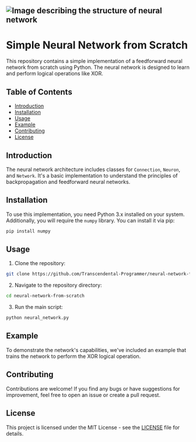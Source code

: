 ![Image describing the structure of neural network](https://www.google.com/url?sa=i&url=https%3A%2F%2Fwww.leewayhertz.com%2Fwhat-are-neural-networks%2F&psig=AOvVaw3H86fbVX3ePDhxNvP8nUqu&ust=1716897858070000&source=images&cd=vfe&opi=89978449&ved=0CBIQjRxqFwoTCNCUqIzlrYYDFQAAAAAdAAAAABAE)
---

# Simple Neural Network from Scratch

This repository contains a simple implementation of a feedforward neural network from scratch using Python. The neural network is designed to learn and perform logical operations like XOR.

## Table of Contents

- [Introduction](#introduction)
- [Installation](#installation)
- [Usage](#usage)
- [Example](#example)
- [Contributing](#contributing)
- [License](#license)

## Introduction

The neural network architecture includes classes for `Connection`, `Neuron`, and `Network`. It's a basic implementation to understand the principles of backpropagation and feedforward neural networks.

## Installation

To use this implementation, you need Python 3.x installed on your system. Additionally, you will require the `numpy` library. You can install it via pip:

```bash
pip install numpy
```

## Usage

1. Clone the repository:

```bash
git clone https://github.com/Transcendental-Programmer/neural-network-from-scratch.git
```

2. Navigate to the repository directory:

```bash
cd neural-network-from-scratch
```

3. Run the main script:

```bash
python neural_network.py
```

## Example

To demonstrate the network's capabilities, we've included an example that trains the network to perform the XOR logical operation.

## Contributing

Contributions are welcome! If you find any bugs or have suggestions for improvement, feel free to open an issue or create a pull request.

## License

This project is licensed under the MIT License - see the [LICENSE](LICENSE) file for details.

